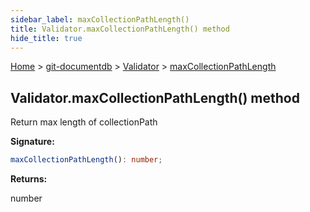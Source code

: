 ```yaml
---
sidebar_label: maxCollectionPathLength()
title: Validator.maxCollectionPathLength() method
hide_title: true
---
```


[Home](./index.md) &gt; [git-documentdb](./git-documentdb.md) &gt; [Validator](./git-documentdb.validator.md) &gt; [maxCollectionPathLength](./git-documentdb.validator.maxcollectionpathlength.md)

## Validator.maxCollectionPathLength() method

Return max length of collectionPath

<b>Signature:</b>

```typescript
maxCollectionPathLength(): number;
```
<b>Returns:</b>

number

